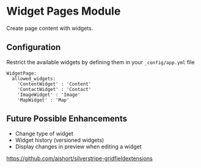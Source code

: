 # Widget Pages Module

Create page content with widgets.


## Configuration

Restrict the available widgets by defining them in your `_config/app.yml` file

	WidgetPage:
	  allowed_widgets:
	    'ContentWidget' : 'Content'
	    'ContactWidget' : 'Contact'
	    'ImageWidget' : 'Image'
	    'MapWidget' : 'Map'

## Future Possible Enhancements

 * Change type of widget
 * Widget history (versioned widgets)
 * Display changes in preview when editing a widget


 https://github.com/ajshort/silverstripe-gridfieldextensions
